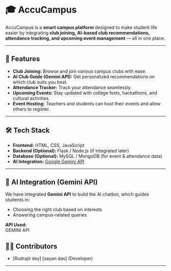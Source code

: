 # 🎓 AccuCampus

AccuCampus is a **smart campus platform** designed to make student life easier by integrating **club joining, AI-based club recommendations, attendance tracking, and upcoming event management** — all in one place.

---

## 🚀 Features

- **Club Joining:** Browse and join various campus clubs with ease.  
- **AI Club Guide (Gemini API):** Get personalized recommendations on which club suits you best.  
- **Attendance Tracker:** Track your attendance seamlessly.  
- **Upcoming Events:** Stay updated with college fests, hackathons, and cultural activities.  
- **Event Hosting:** Teachers and students can host their events and allow others to register.  

---

## 🛠️ Tech Stack

- **Frontend:** HTML, CSS, JavaScript  
- **Backend (Optional):** Flask / Node.js (if integrated later)  
- **Database (Optional):** MySQL / MongoDB (for event & attendance data)  
- **AI Integration:** [Google Gemini API](https://ai.google.dev/)  

---

## 🤖 AI Integration (Gemini API)

We have integrated **Gemini API** to build the AI chatbot, which guides students in:  
- Choosing the right club based on interests  
- Answering campus-related queries  

**API Used:**  
GEMINI API

## 👨‍💻 Contributors

- [Rudrajit dey] [sayan das] (Developer)  

---
